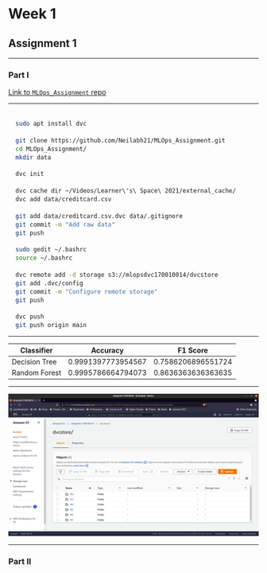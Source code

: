 # Week 1
## Assignment 1
---
### Part I

[Link to ```MLOps_Assignment``` repo](https://github.com/Neilabh21/MLOps_Assignment)

---

```bash

  sudo apt install dvc

  git clone https://github.com/Neilabh21/MLOps_Assignment.git
  cd MLOps_Assignment/
  mkdir data

  dvc init

  dvc cache dir ~/Videos/Learner\'s\ Space\ 2021/external_cache/
  dvc add data/creditcard.csv

  git add data/creditcard.csv.dvc data/.gitignore
  git commit -m "Add raw data"
  git push

  sudo gedit ~/.bashrc
  source ~/.bashrc

  dvc remote add -d storage s3://mlopsdvc170010014/dvcstore
  git add .dvc/config
  git commit -m "Configure remote storage"
  git push

  dvc push
  git push origin main
```

---

Classifier | Accuracy | F1 Score
---------- | -------- | --------
Decision Tree | 0.9991397773954567 | 0.7586206896551724
Random Forest | 0.9995786664794073 | 0.8636363636363635

---

![Screenshot of your S3 bucket](AWS_SS.png)


---

### Part II
